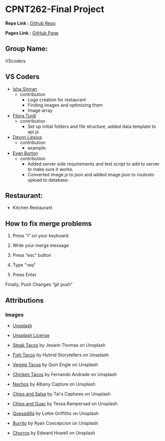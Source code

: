# CPNT262-Final Project

**Repo Link :** [Github Repo](https://github.com/aeoyu/cpnt262-finalproject)

**Pages Link :** [GitHub Page](https://aeoyu.github.io/cpnt262-finalproject/)

## Group Name:

VScoders

## VS Coders

- [Isha Simran](https://github.com/IshaSimran)
  - contribution
    - Logo creation for restaurant
    - Finding images and optimizing them
    - Image array
- [Filora Turdi](https://github.com/aeoyu)
  - contribution
    - Set up initial folders and file structure, added data template to api.js
- [Devon Lipsius](https://github.com/Nephy1)
  - contribution
    - example:
- [Evan Burton](https://github.com/Rankorrdagod)
  - contribution
    - Added server side requirements and test script to add to server to make sure it works.
    - Converted image.js to json and added image.json to routesto upload to database.

## Restaurant:

- Kitchen Restaurant

## How to fix merge problems

1. Press “i” on your keyboard.

2. Write your merge message

3. Press “esc” button

4. Type “:wq”

5. Press Enter

Finally, Push Changes “git push”

## Attributions

### Images

- [Unsplash](https://unsplash.com/)

- [Unsplash License](https://unsplash.com/license)

- [Steak Tacos](https://unsplash.com/photos/z_PfaGzeN9E) by Jeswin Thomas on Unsplash

- [Fish Tacos](https://unsplash.com/photos/MujcCMdGW3s) by Hybrid Storytellers on Unsplash

- [Veggie Tacos](https://unsplash.com/photos/hAFCfzaeVJg) by Quin Engle on Unsplash

- [Chicken Tacos](https://unsplash.com/photos/wYwbs_bsmaM) by Fernando Andrade on Unsplash

- [Nachos](https://unsplash.com/photos/KGAMf2UGrQw) by Albany Capture on Unsplash

- [Chips and Salsa](https://unsplash.com/photos/6cguFN39fKU) by Tai's Captures on Unsplash

- [Chips and Guac](https://unsplash.com/photos/9ND-qkGs1_8) by Tessa Rampersad on Unsplash

- [Quesadilla](https://unsplash.com/photos/pvTgyioFSTY) by Lottie Griffiths on Unsplash

- [Burrito](https://unsplash.com/photos/50KffXbjIOg) by Ryan Concepcion on Unsplash

- [Churros](https://unsplash.com/photos/ME-QOplR93Q) by Edward Howell on Unsplash
